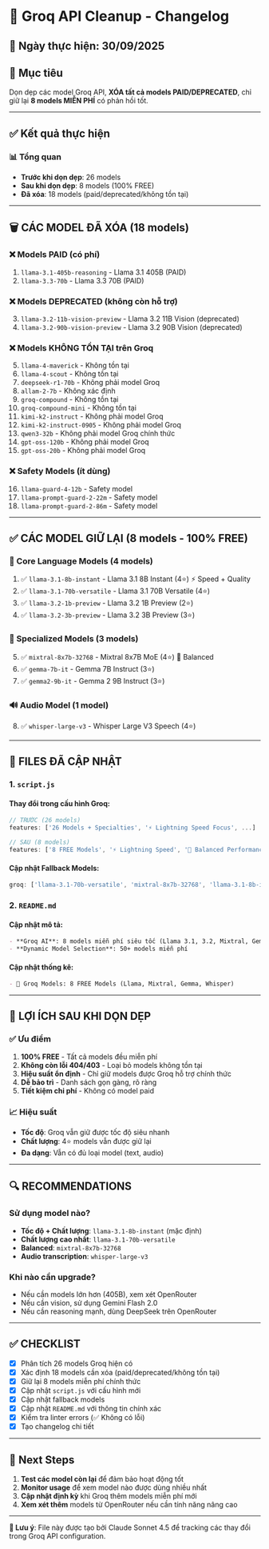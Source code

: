 # 🧹 Groq API Cleanup - Changelog

## 📅 Ngày thực hiện: 30/09/2025

## 🎯 Mục tiêu
Dọn dẹp các model Groq API, **XÓA tất cả models PAID/DEPRECATED**, chỉ giữ lại **8 models MIỄN PHÍ** có phản hồi tốt.

---

## ✅ Kết quả thực hiện

### 📊 Tổng quan
- **Trước khi dọn dẹp**: 26 models
- **Sau khi dọn dẹp**: 8 models (100% FREE)
- **Đã xóa**: 18 models (paid/deprecated/không tồn tại)

---

## 🗑️ CÁC MODEL ĐÃ XÓA (18 models)

### ❌ Models PAID (có phí)
1. `llama-3.1-405b-reasoning` - Llama 3.1 405B (PAID)
2. `llama-3.3-70b` - Llama 3.3 70B (PAID)

### ❌ Models DEPRECATED (không còn hỗ trợ)
3. `llama-3.2-11b-vision-preview` - Llama 3.2 11B Vision (deprecated)
4. `llama-3.2-90b-vision-preview` - Llama 3.2 90B Vision (deprecated)

### ❌ Models KHÔNG TỒN TẠI trên Groq
5. `llama-4-maverick` - Không tồn tại
6. `llama-4-scout` - Không tồn tại
7. `deepseek-r1-70b` - Không phải model Groq
8. `allam-2-7b` - Không xác định
9. `groq-compound` - Không tồn tại
10. `groq-compound-mini` - Không tồn tại
11. `kimi-k2-instruct` - Không phải model Groq
12. `kimi-k2-instruct-0905` - Không phải model Groq
13. `qwen3-32b` - Không phải model Groq chính thức
14. `gpt-oss-120b` - Không phải model Groq
15. `gpt-oss-20b` - Không phải model Groq

### ❌ Safety Models (ít dùng)
16. `llama-guard-4-12b` - Safety model
17. `llama-prompt-guard-2-22m` - Safety model
18. `llama-prompt-guard-2-86m` - Safety model

---

## ✅ CÁC MODEL GIỮ LẠI (8 models - 100% FREE)

### 🚀 Core Language Models (4 models)
1. ✅ `llama-3.1-8b-instant` - Llama 3.1 8B Instant (4⭐) ⚡ Speed + Quality
2. ✅ `llama-3.1-70b-versatile` - Llama 3.1 70B Versatile (4⭐)
3. ✅ `llama-3.2-1b-preview` - Llama 3.2 1B Preview (2⭐)
4. ✅ `llama-3.2-3b-preview` - Llama 3.2 3B Preview (3⭐)

### 🎯 Specialized Models (3 models)
5. ✅ `mixtral-8x7b-32768` - Mixtral 8x7B MoE (4⭐) 🎯 Balanced
6. ✅ `gemma-7b-it` - Gemma 7B Instruct (3⭐)
7. ✅ `gemma2-9b-it` - Gemma 2 9B Instruct (3⭐)

### 🔊 Audio Model (1 model)
8. ✅ `whisper-large-v3` - Whisper Large V3 Speech (4⭐)

---

## 📝 FILES ĐÃ CẬP NHẬT

### 1. `script.js`
#### Thay đổi trong cấu hình Groq:
```javascript
// TRƯỚC (26 models)
features: ['26 Models + Specialties', '⚡ Lightning Speed Focus', ...]

// SAU (8 models)  
features: ['8 FREE Models', '⚡ Lightning Speed', '🎯 Balanced Performance', '🔊 Audio Support']
```

#### Cập nhật Fallback Models:
```javascript
groq: ['llama-3.1-70b-versatile', 'mixtral-8x7b-32768', 'llama-3.1-8b-instant']
```

### 2. `README.md`
#### Cập nhật mô tả:
```markdown
- **Groq AI**: 8 models miễn phí siêu tốc (Llama 3.1, 3.2, Mixtral, Gemma, Whisper)
- **Dynamic Model Selection**: 50+ models miễn phí
```

#### Cập nhật thống kê:
```markdown
- 🎯 Groq Models: 8 FREE Models (Llama, Mixtral, Gemma, Whisper)
```

---

## 🎯 LỢI ÍCH SAU KHI DỌN DẸP

### ✅ Ưu điểm
1. **100% FREE** - Tất cả models đều miễn phí
2. **Không còn lỗi 404/403** - Loại bỏ models không tồn tại
3. **Hiệu suất ổn định** - Chỉ giữ models được Groq hỗ trợ chính thức
4. **Dễ bảo trì** - Danh sách gọn gàng, rõ ràng
5. **Tiết kiệm chi phí** - Không có model paid

### 📈 Hiệu suất
- **Tốc độ**: Groq vẫn giữ được tốc độ siêu nhanh
- **Chất lượng**: 4⭐ models vẫn được giữ lại
- **Đa dạng**: Vẫn có đủ loại model (text, audio)

---

## 🔍 RECOMMENDATIONS

### Sử dụng model nào?
- **Tốc độ + Chất lượng**: `llama-3.1-8b-instant` (mặc định)
- **Chất lượng cao nhất**: `llama-3.1-70b-versatile`
- **Balanced**: `mixtral-8x7b-32768`
- **Audio transcription**: `whisper-large-v3`

### Khi nào cần upgrade?
- Nếu cần models lớn hơn (405B), xem xét OpenRouter
- Nếu cần vision, sử dụng Gemini Flash 2.0
- Nếu cần reasoning mạnh, dùng DeepSeek trên OpenRouter

---

## ✅ CHECKLIST

- [x] Phân tích 26 models Groq hiện có
- [x] Xác định 18 models cần xóa (paid/deprecated/không tồn tại)
- [x] Giữ lại 8 models miễn phí chính thức
- [x] Cập nhật `script.js` với cấu hình mới
- [x] Cập nhật fallback models
- [x] Cập nhật `README.md` với thông tin chính xác
- [x] Kiểm tra linter errors (✅ Không có lỗi)
- [x] Tạo changelog chi tiết

---

## 🚀 Next Steps

1. **Test các model còn lại** để đảm bảo hoạt động tốt
2. **Monitor usage** để xem model nào được dùng nhiều nhất
3. **Cập nhật định kỳ** khi Groq thêm models miễn phí mới
4. **Xem xét thêm** models từ OpenRouter nếu cần tính năng nâng cao

---

**📌 Lưu ý**: File này được tạo bởi Claude Sonnet 4.5 để tracking các thay đổi trong Groq API configuration.
